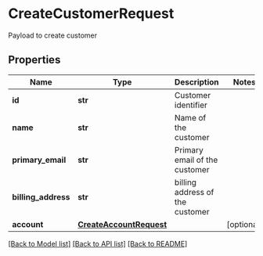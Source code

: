 # CreateCustomerRequest

Payload to create customer

## Properties
Name | Type | Description | Notes
------------ | ------------- | ------------- | -------------
**id** | **str** | Customer identifier | 
**name** | **str** | Name of the customer | 
**primary_email** | **str** | Primary email of the customer | 
**billing_address** | **str** | billing address of the customer | 
**account** | [**CreateAccountRequest**](CreateAccountRequest.md) |  | [optional] 

[[Back to Model list]](../README.md#documentation-for-models) [[Back to API list]](../README.md#documentation-for-api-endpoints) [[Back to README]](../README.md)


